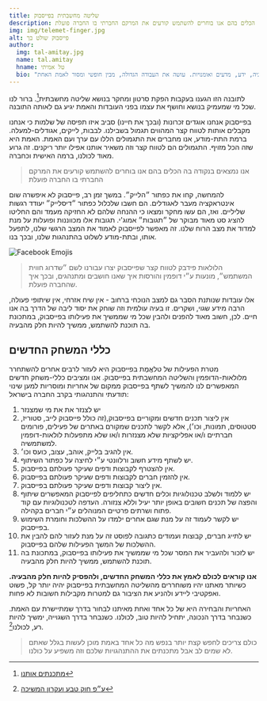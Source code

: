 ```yaml
---
title: שליטה מחשבתית בפייסבוק
description: אנו נמצאים בנקודה בה הכלים בהם אנו בוחרים להשתמש קורעים את המרקם החברתי בו החברה פועלת
img: img/telemet-finger.jpg
alt: פייסבוק שולט בך
author:
  img: tal-amitay.jpg
  name: tal.amitay
  hname: טל אמיתי
  bio: "וולונטריסט ערני, איש טכנולוגיה, ידע, מדעים ואומנויות. עושה את העבודה הגדולה, מבין חופשי ומסור לאמת האחת."
---
```


לתובנה הזו הגענו בעקבות הפקת סרטון ומחקר בנושא שליטה מחשבתית[^1]. ברור לנו שכל מי שמעמיק בנושא וחושף את עצמו בפני העובדות והאמת יגיע גם לאותה התובנה.

בפייסבוק אנחנו אוגדים זכרונות (ובכך את חיינו) סביב איזו תפיסה של שלמות כי אנחנו מקבלים אותות לטווח קצר המהווים תגמול בשבילנו. לבבות, לייקים, אגודלים-למעלה. ברמת התת-מודע, אנו מחברים את התגמולים הללו עם ערך ועם האמת. האמת היא שזה הכל מזויף. התגמולים הם לטווח קצר וזה משאיר אותנו אפילו יותר ריקנים. זה גרוע מאוד לכולנו, ברמה האישית וכחברה.

> אנו נמצאים בנקודה בה הכלים בהם אנו בוחרים להשתמש קורעים את המרקם החברתי בו החברה פועלת

להמחשה, קחו את כפתור ״הלייק״. במשך זמן רב, פייסבוק לא איפשרה שום אינטראקציה מעבר לאגודלים. הם חשבו שלכלול כפתור ״דיסלייק״ יעודד רגשות שליליים. ואז, הם עשו מחקר ומצאו כי ההנחה שלהם לא החזיקה מעמד והם החליטו להציג סט מאוד מבוקר של ״תגובות״ אמוג'י. תגובות אלו מכווננות ופועלות על מנת למדוד את מצב הרוח שלנו. זה מאפשר לפייסבוק לאמוד את המצב הרגשי שלנו, לתפעל אותו, ובתת-מודע לשלוט בהתנהגות שלנו, ובכך בנו.

![Facebook Emojis](../img/emojis.jpg)

> הלולאות פידבק לטווח קצר שפייסבוק יצרו עבורנו לשם ״שדרוג חווית המשתמש״, מונעות ע״י דופמין והורסות איך שאנו חושבים ומתנהגים, ובכך איך שהחברה פועלת.

אלו עובדות שנותנת הסבר גם למצב הנוכחי ברחוב - אין שיח אזרחי, אין שיתופי פעולה, הרבה מידע שגוי, ושקרים. זו בעיה עולמית וזה שוחק את יסוד ליבה של הדרך בה אנו חיים. לכן, חשוב מאוד להפנים ולהבין שכל מי שממשיך את פעילותו בפייסבוק, במתכונת בה תוכנת להשתמש, ממשיך להיות חלק מהבעיה.

## כללי המשחק החדשים

מטרת הפעילות של טלאֱמֶת בפייסבוק היא לעזור לרבים אחרים להשתחרר מלולאות-הדופמין והשליטה המחשבתית בפייסבוק. אנו ומציבים כללי-משחק חדשים המאפשרים לנו להמשיך לשתף בפייסבוק ממקום של אחריות ומוסריות למען שינוי תודעתי והתנהגותי בקרב החברה בישראל:

1. יש לצנזר את את מי שמצנזר
1. אין ליצור תכנים חדשים ומקוריים בפייסבוק,(זה כולל פייסבוק לייב, סטוריז, סטטוסים, תמונות, וכו׳), אלא לקשר לתכנים שמקורם באתרים של פעילים, פורומים חברתיים ו/או אפליקציות שלא מצנזרות ו/או שלא מתפעלות לולאות-דופמין למשתמשיה.
1. אין להגיב בלייק, אוהב, עצוב, כועס וכו׳.
1. יש לשתף מידע חשוב ורלוונטי ע״י לחיצה על כפתור השיתוף.
1. אין להצטרף לקבוצות ודפים שעיקר פעולתם בפייסבוק.
1. אין להזמין חברים לקבוצות ודפים שעיקר פעולתם בפייסבוק.
1. אין ליצור קבוצות ודפים שעיקר פעולתם בפייסבוק.
1. יש ללמוד ולשלב טכנולוגיות וכלים חדשים כתחליפים לפייסבוק המאפשרים שיתוף והפצה של תכנים חשובים באופן יותר יעיל וללא צנזורה. העדפה לטכנולוגיות עם קוד פתוח ושרתים פרטיים המנוהלים ע״י חברים בקהילה.
1. יש לקשר לעמוד זה על מנת שגם אחרים ילמדו על ההשלכות וחומרת השימוש בפייסבוק.
1. יש לתייג חברים, קבוצות ועמודים כתגובה לפוסט זה על מנת לעזור להם להבין את ההשלכות של המשך הפעילות שלהם בפייסבוק.
1. יש לזכור ולהעביר את המסר שכל מי שממשיך את פעילותו בפייסבוק, במתכונת בה תוכנת להשתמש, ממשיך להיות חלק מהבעיה.

**אנו קוראים לכולם לאמץ את כללי המשחק החדשים, ולהפסיק להיות חלק מהבעיה.** כשיותר מאתנו יהיו משוחררים מהשליטה המחשבתית בפייסבוק יהיה יותר קל, פשוט ואפקטיבי ליידע ולהניע את הציבור גם למטרות מקבילות חשובות לא פחות.

האחריות והבחירה היא של כל אחד ואחת מאיתנו לבחור בדרך שמתיישרת עם האמת. כשנבחר בדרך הנכונה, יתחיל להיות טוב, לכולנו. כשנבחר בדרך השגוייה, ימשיך להיות רע, לכולנו[^2].

>  כולם צריכים לחפש קצת יותר בנפש מה כל אחד באמת מוכן לעשות בגלל שאתם לא שמים לב אבל מתכנתים את ההתנהגויות שלכם וזה משפיע על כולנו.

[^1]: [מתכנתים אותנו](https://www.youtube.com/watch?v=uJpU1hJ5Teg)
[^2]: [ע״פ חוק טבע ועקרון המשיכה](../tal.amitay/natural-law)

<!-- <info-box>
  <template #info-box>
    מצאת טעות או רוצה לתרום לעריכה? הקוד פתוח ב- GitHub
  </template>
</info-box> -->
